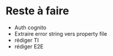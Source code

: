 # Reste à faire

- Auth cognito
- Extraire error string vers property file
- rédiger TI
- rédiger E2E
